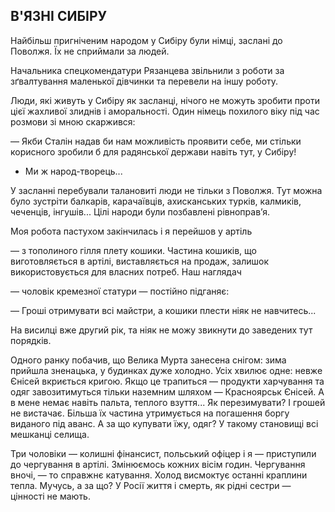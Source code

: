 ## В'ЯЗНІ СИБІРУ

Найбільш пригніченим народом у Сибіру були німці, заслані до Поволжя.
Їх не сприймали за людей.

Начальника спецкомендатури Рязанцева звільнили з роботи за зґвалтування маленької дівчинки та перевели на іншу роботу.

Люди, які живуть у Сибіру як засланці, нічого не можуть зробити проти цієї жахливої злиднів і аморальності.
Один німець похилого віку під час розмови зі мною скаржився:


— Якби Сталін надав би нам можливість проявити себе, ми стільки корисного зробили б для радянської держави навіть тут, у Сибіру!
- Ми ж народ-творець...

У засланні перебували талановиті люди не тільки з Поволжя.
Тут можна було зустріти балкарів, карачаївців, ахисканських турків, калмиків, чеченців, інгушів...
Цілі народи були позбавлені рівноправ’я.

Моя робота пастухом закінчилась і я перейшов у артіль

— з тополиного гілля плету кошики.
Частина кошиків, що виготовляється в артілі, виставляється на продаж, залишок використовується для власних потреб.
Наш наглядач

— чоловік кремезної статури — постійно підганяє:

— Гроші отримувати всі майстри, а кошики плести ніяк не навчитесь...

На висилці вже другий рік, та ніяк не можу звикнути до заведених тут порядків.

Одного ранку побачив, що Велика Мурта занесена снігом: зима прийшла зненацька, у будинках дуже холодно.
Усіх хвилює одне: невже Єнісей вкриється кригою.
Якщо це трапиться — продукти харчування та одяг завозитимуться тільки наземним шляхом — Красноярськ Єнісей.
А в мене немає навіть пальта, теплого взуття...
Як перезимувати?
І грошей не вистачає.
Більша їх частина утримується на погашення боргу виданого під аванс.
А за що купувати їжу, одяг?
У такому становищі всі мешканці селища.

Три чоловіки — колишні фінансист, польський офіцер і я — приступили до чергування в артілі.
Змінюємось кожних вісім годин.
Чергування вночі, — то справжнє катування.
Холод висмоктує останні краплини тепла.
Мучусь, а за що?
У Росії життя і смерть, як рідні сестри — цінності не мають.
